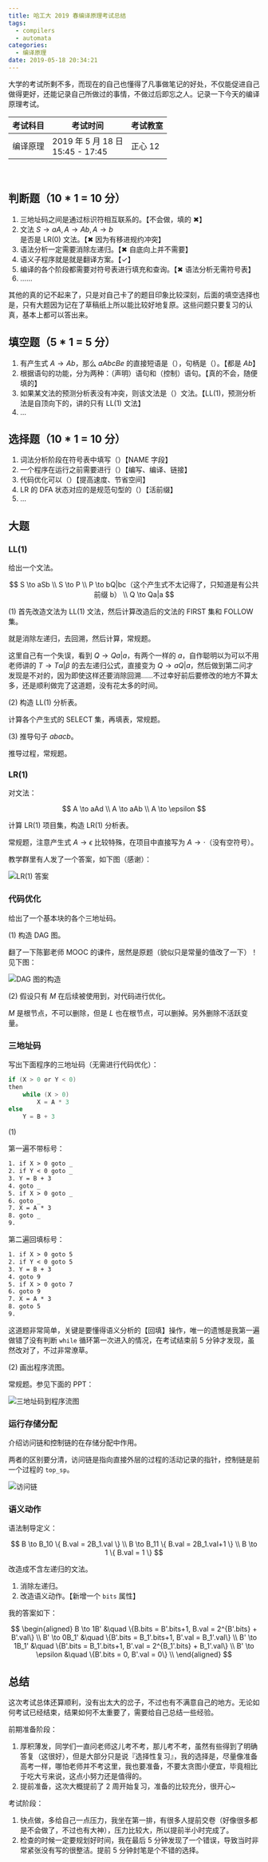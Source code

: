 ```yaml
---
title: 哈工大 2019 春编译原理考试总结
tags:
  - compilers
  - automata
categories:
  - 编译原理
date: 2019-05-18 20:34:21
---
```


大学的考试所剩不多，而现在的自己也懂得了凡事做笔记的好处，不仅能促进自己做得更好，还能记录自己所做过的事情，不做过后即忘之人。记录一下今天的编译原理考试。

|考试科目|考试时间|考试教室|
|-------|----------|-----|
|编译原理|2019 年 5 月 18 日 <br> 15:45 - 17:45|正心 12|

<br>

<!-- more -->

## 判断题（10 * 1 = 10 分）

1. 三地址码之间是通过标识符相互联系的。【不会做，填的 ✖】
2. 文法 $S \to aA, A \to Ab, A \to b$ 是否是 LR(0) 文法。【✖ 因为有移进规约冲突】
3. 语法分析一定需要消除左递归。【✖ 自底向上并不需要】
4. 语义子程序就是就是翻译方案。【✓】
5. 编译的各个阶段都需要对符号表进行填充和查询。【✖ 语法分析无需符号表】
6. ……

其他的真的记不起来了，只是对自己卡了的题目印象比较深刻，后面的填空选择也是，只有大题因为记在了草稿纸上所以能比较好地复原。这些问题只要复习的认真，基本上都可以答出来。

## 填空题（5 * 1 = 5 分）

1. 有产生式 $A \to Ab$，那么 $aAbcBe$ 的直接短语是（），句柄是（）。【都是 $Ab$】
2. 根据语句的功能，分为两种：（声明）语句和（控制）语句。【真的不会，随便填的】
3. 如果某文法的预测分析表没有冲突，则该文法是（）文法。【LL(1)，预测分析法是自顶向下的，讲的只有 LL(1) 文法】
4. ...

## 选择题（10 * 1 = 10 分）

1. 词法分析阶段在符号表中填写（）【NAME 字段】
2. 一个程序在运行之前需要进行（）【编写、编译、链接】
3. 代码优化可以（）【提高速度、节省空间】
4. LR 的 DFA 状态对应的是规范句型的（）【活前缀】
5. ...

## 大题

### LL(1)

给出一个文法。

$$
S \to aSb \\
S \to P \\
P \to bQ|bc（这个产生式不太记得了，只知道是有公共前缀 b） \\
Q \to Qa|a
$$

(1) 首先改造文法为 LL(1) 文法，然后计算改造后的文法的 FIRST 集和 FOLLOW 集。

就是消除左递归，去回溯，然后计算，常规题。

这里自己有一个失误，看到 $Q \to Qa|a$，有两个一样的 $a$，自作聪明以为可以不用老师讲的 $T \to T\alpha|\beta$ 的去左递归公式，直接变为 $Q \to aQ|a$，然后做到第二问才发现是不对的，因为即使这样还要消除回溯……不过幸好前后要修改的地方不算太多，还是顺利做完了这道题，没有花太多的时间。

(2) 构造 LL(1) 分析表。

计算各个产生式的 SELECT 集，再填表，常规题。

(3) 推导句子 $abacb$。

推导过程，常规题。

### LR(1)

对文法：

$$
A \to aAd \\
A \to aAb \\
A \to \epsilon
$$

计算 LR(1) 项目集，构造 LR(1) 分析表。

常规题，注意产生式 $A \to \epsilon$ 比较特殊，在项目中直接写为 $A \to \cdot$（没有空符号）。

教学群里有人发了一个答案，如下图（感谢）：

![LR(1) 答案](https://i.loli.net/2019/05/18/5cdff8078fe9c74022.jpg)

### 代码优化

给出了一个基本块的各个三地址码。

(1) 构造 DAG 图。

翻了一下陈鄞老师 MOOC 的课件，居然是原题（貌似只是常量的值改了一下）！见下图：

![DAG 图的构造](https://i.loli.net/2019/05/18/5cdfefc3a1f6b48160.png)

(2) 假设只有 $M$ 在后续被使用到，对代码进行优化。

$M$ 是根节点，不可以删除，但是 $L$ 也在根节点，可以删掉。另外删除不活跃变量。

### 三地址码

写出下面程序的三地址码（无需进行代码优化）：

```c
if (X > 0 or Y < 0)
then
    while (X > 0)
        X = A * 3
else
    Y = B + 3
```

(1)

第一遍不带标号：

```txt
1. if X > 0 goto _
2. if Y < 0 goto _
3. Y = B + 3
4. goto _
5. if X > 0 goto _
6. goto _
7. X = A * 3
8. goto _
9.
```

第二遍回填标号：

```txt
1. if X > 0 goto 5
2. if Y < 0 goto 5
3. Y = B + 3
4. goto 9
5. if X > 0 goto 7
6. goto 9
7. X = A * 3
8. goto 5
9.
```

这道题非常简单，关键是要懂得语义分析的【回填】操作，唯一的遗憾是我第一遍做错了没有判断 `while` 循环第一次进入的情况，在考试结束前 5 分钟才发现，虽然改对了，不过非常潦草。

(2) 画出程序流图。

常规题。参见下面的 PPT：

![三地址码到程序流图](https://i.loli.net/2019/05/18/5cdff5a0da33063149.png)

### 运行存储分配

介绍访问链和控制链的在存储分配中作用。

两者的区别要分清，访问链是指向直接外层的过程的活动记录的指针，控制链是前一个过程的 `top_sp`。

![访问链](https://i.loli.net/2019/05/18/5cdff23010b2b44816.png)

### 语义动作

语法制导定义：

$$
B \to B_10 \{ B.val = 2B_1.val \} \\
B \to B_11 \{ B.val = 2B_1.val+1 \} \\
B \to 1 \{ B.val = 1 \}
$$

改造成不含左递归的文法。

1. 消除左递归。
2. 改造语义动作。【新增一个 `bits` 属性】

我的答案如下：

$$
\begin{aligned}
B \to 1B' &\quad \{B.bits = B'.bits+1, B.val = 2^{B'.bits} + B'.val\} \\
B' \to 0B_1' &\quad \{B'.bits = B_1'.bits+1, B'.val = B_1'.val\} \\
B' \to 1B_1' &\quad \{B'.bits = B_1'.bits+1, B'.val = 2^{B_1'.bits} + B_1'.val\} \\
B' \to \epsilon &\quad \{B'.bits = 0, B'.val = 0\} \\
\end{aligned}
$$

## 总结

这次考试总体还算顺利，没有出太大的岔子，不过也有不满意自己的地方。无论如何考试已经结束，结果如何不太重要了，需要给自己总结一些经验。

前期准备阶段：

1. 厚积薄发，同学们一直问老师这儿考不考，那儿考不考，虽然有些得到了明确答复（这很好），但是大部分只是说『选择性复习』，我的选择是，尽量像准备高考一样，哪怕老师并不考这里，我也要准备，不要太贪图小便宜，毕竟相比于吃大亏来说，这点小努力还是值得的。
2. 提前准备，这次大概提前了 2 周开始复习，准备的比较充分，很开心~

考试阶段：

1. 快点做，多给自己一点压力，我坐在第一排，有很多人提前交卷（好像很多都是不会做了，不过也有大神），压力比较大，所以提前半小时完成了。
2. 检查的时候一定要规划好时间，我在最后 5 分钟发现了一个错误，导致当时非常紧张没有写的很整洁。提前 5 分钟封笔是个不错的选择。
